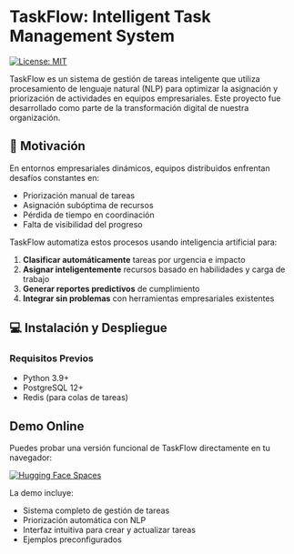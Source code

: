 # TaskFlow: Intelligent Task Management System

[![License: MIT](https://img.shields.io/badge/License-MIT-yellow.svg)](https://opensource.org/licenses/MIT)

TaskFlow es un sistema de gestión de tareas inteligente que utiliza procesamiento de lenguaje natural (NLP) para optimizar la asignación y priorización de actividades en equipos empresariales. Este proyecto fue desarrollado como parte de la transformación digital de nuestra organización.

## 🚀 Motivación

En entornos empresariales dinámicos, equipos distribuidos enfrentan desafíos constantes en:
- Priorización manual de tareas
- Asignación subóptima de recursos
- Pérdida de tiempo en coordinación
- Falta de visibilidad del progreso

TaskFlow automatiza estos procesos usando inteligencia artificial para:
1. **Clasificar automáticamente** tareas por urgencia e impacto
2. **Asignar inteligentemente** recursos basado en habilidades y carga de trabajo
3. **Generar reportes predictivos** de cumplimiento
4. **Integrar sin problemas** con herramientas empresariales existentes

## 💻 Instalación y Despliegue

### Requisitos Previos
- Python 3.9+
- PostgreSQL 12+
- Redis (para colas de tareas)

## Demo Online

Puedes probar una versión funcional de TaskFlow directamente en tu navegador:

[![Hugging Face Spaces](https://img.shields.io/badge/%F0%9F%A4%97%20Hugging%20Face-Spaces-blue)](https://huggingface.co/spaces/masfaa/Proyecto-3)

La demo incluye:
- Sistema completo de gestión de tareas
- Priorización automática con NLP
- Interfaz intuitiva para crear y actualizar tareas
- Ejemplos preconfigurados
